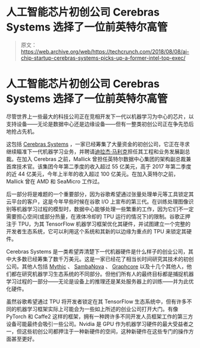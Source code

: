 # 人工智能芯片初创公司 Cerebras Systems 选择了一位前英特尔高管

> 原文：<https://web.archive.org/web/https://techcrunch.com/2018/08/08/ai-chip-startup-cerebras-systems-picks-up-a-former-intel-top-exec/>

# 人工智能芯片初创公司 Cerebras Systems 选择了一位前英特尔高管

尽管世界上一些最大的科技公司正在竞相开发下一代以机器学习为中心的芯片，以支持设备——无论是数据中心还是边缘设备——但有一整类初创公司正在争先恐后地抢占先机。

这包括 [Cerebras Systems](https://web.archive.org/web/20230325031609/https://www.cerebras.net/) ，一家已经筹集了大量资金的初创公司，它正在寻求继续瞄准下一代机器学习业务，并聘请[迪拉杰·马利克](https://web.archive.org/web/20230325031609/https://www.linkedin.com/in/dhirajmallick/)担任其工程和业务发展副总裁。在加入 Cerebras 之前，Mallick 曾担任英特尔数据中心集团的架构副总裁兼首席技术官。该集团今年第二季度的收入超过 55 亿美元，高于 2017 年第二季度的近 44 亿美元，今年上半年的收入超过 100 亿美元。在加入英特尔之前，Mallick 曾在 AMD 和 SeaMicro 工作过。

后一部分将是难题的一个重要部分，因为谷歌希望通过张量处理单元等工具锁定其云平台的客户，这是今年早些时候在谷歌 I/O 上宣布的第三代。在训练处理图像识别等机器学习过程的模型时，数据中心能够处理一些繁重的工作，因为它们不一定需要担心空间(或部分热量，在液体冷却的 TPU 运行的情况下)的限制。谷歌正押注于 TPU，为其 TensorFlow 机器学习框架优化其硬件，并试图建立一个完整的开发者生态系统，它可以利用这个系统和其新的以边缘为重点的 TPU 来锁定其硬件。

Cerebras Systems 是一类希望弄清楚下一代机器硬件是什么样子的创业公司，其中大多数已经筹集了数千万美元。这是一家已经花了相当长时间研究其技术的初创公司。其他人包括 [Mythic](https://web.archive.org/web/20230325031609/https://techcrunch.com/2018/03/20/mythic-nets-40m-to-create-a-new-line-of-ai-focused-hardware/) 、 [SambaNova](https://web.archive.org/web/20230325031609/https://techcrunch.com/2018/03/15/the-red-hot-ai-chip-space-gets-even-hotter-with-56m-for-a-startup-called-sambanova/) 、 [Graphcore](https://web.archive.org/web/20230325031609/https://techcrunch.com/2017/11/12/graphcore-raises-50m-amid-a-flurry-of-ai-chip-activity/) 以及十几个其他人，他们都在研究机器学习生态系统的不同部分。但他们所有人的最终目标都是捕捉机器学习过程的一部分——无论是设备上的推理还是某处服务器上的训练——并为此优化硬件。

虽然谷歌希望通过 TPU 将开发者锁定在其 TensorFlow 生态系统中，但有许多不同的机器学习框架实际上可能会为一些如上所述的创业公司打开大门。有像 PyTorch 和 Caffe2 这样的框架，拥有一种跨许多不同开发人员框架工作的第三方设备可能最终会吸引一些公司。Nvidia 是 GPU 作为机器学习硬件的最大受益者之一，但这些初创公司都押注于一种新硬件的空间，这种新硬件在这些专门的操作方面甚至更好。
